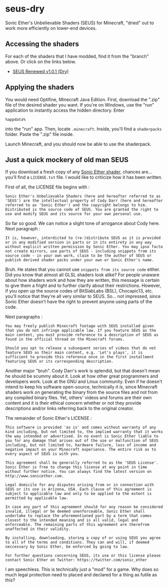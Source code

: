 # seus-dry
Sonic Ether's Unbelievable Shaders (SEUS) for Minecraft, "dried" out to work more efficiently on lower-end devices.

## Accessing the shaders
For each of the shaders that I have modded, find it from the "branch" above.
Or click on the links below.

- [SEUS Renewed v1.0.1 (Dry)](https://github.com/muxwan/seus-dry/tree/seus-renewed-v1.0.1)

## Applying the shaders
You would need Optifine, Minecraft Java Edition.
First, download the ".zip" file of the desired shader you want.
If you're on Windows, use the "run" application to instantly access the hidden directory.
Enter
```
%appdata%
```
into the "run" app. Then, locate `.minecraft`. Inside, you'll find a `shaderpacks` folder. Paste the ".zip" file inside.

Launch Minecraft, and you should now be able to use the shaderpack.


## Just a quick mockery of old man SEUS
If you download a fresh copy of any [Sonic Ether shader](https://www.sonicether.com/seus/), chances are... you'll find a `LICENSE.txt` file. I would like to criticize how it has been written.

First of all, the LICENSE file begins with :
```
Sonic Ether's Unbelievable Shaders (here and hereafter referred to as 'SEUS') are the intellectual property of Cody Darr (here and hereafter referred to as 'Sonic Ether') and the copyright belongs to him.
Distributed is the source code of SEUS. You are granted the right to use and modify SEUS and its source for your own personal use.
```
So far so good. We can notice a slight tone of arrogance about Cody here. Next paragraph :
```
It is, however, interdicted to (re-)distribute SEUS as it is provided or in any modified version in parts or in its entirety in any way without explicit written permission by Sonic Ether. You may ipso facto not create mirrors, use parts of SEUS - including snippets from its source code - in your own work, claim to be the author of SEUS or publish derived shader packs under your own or Sonic Ether's name.
```
Bruh. He states that you cannot use `snippets from its source code` either. Did you know that almost all GLSL shaders look alike? For people unaware about how shaders work and how they are written, this message is certain to give them a fright and to further clarify about their restrictions. However, if you open up the source codes of BitSlabLabs (BSL), Chocapic13, etc. you'll notice that they're all very similar to SEUS. So... not impressed, since Sonic Ether doesn't have the right to prevent anyone using parts of the code.

Next paragraphs :
```
You may freely publish Minecraft footage with SEUS installed given that you do not infringe applicable law. If you feature SEUS as the main content, you must provide reference to a description of SEUS as found in the official thread on the Minecraft forums.

Should you opt to release a subsequent series of videos that do not feature SEUS as their main content, e.g. 'Let's plays', it is sufficient to provide this reference once in the first installment featuring SEUS or its corresponding description.
```
Another major "bruh". Cody Darr's work is splendid, but that doesn't mean he should be scummy about it. Look at how other great programmers and developers work. Look at the GNU and Linux community. Even if he doesn't intend to keep his software open-source, technically *it is*, since Minecraft shaders work on generating the binary from the source files and not from any compiled binary files.
Yet, others' videos and forums are their own content and it is their ethical concern whether or not they provide descriptions and/or links referring back to the original creator.

The remainder of Sonic Ether's LICENSE :
```
This software is provided 'as is' and comes without warranty of any kind including, but not limited to, the implied warranty that it works the way intended or advertised. In no event is Sonic Ether liable to you for any damage that arises out of the use or malfunction of SEUS including, but not limited to, hardware failure, loss of income and negative impact on your Minecraft experience. The entire risk as to every aspect of SEUS is with you.

This agreement shall be generally referred to as the 'SEUS License'. Sonic Ether is free to change this license at any point in time without further notice. You can always find the latest version on http://www.sonicether.com.

Legal domicile for any disputes arising from or in connection with SEUS or its use is Arizona, USA. Each clause of this agreement is subject to applicable law and only to be applied to the extent is permitted by applicable law.

In case any part of this agreement should for any reason be considered invalid, illegal or be deemed unenforceable, Sonic Ether shall undertake to replace the aforementioned part by a term that comes closest to the intended meaning and is all valid, legal and enforceable. The remaining parts of this agreement are therefrom unaffected in their validity.

By installing, downloading, storing a copy of or using SEUS you agree to all of the terms and conditions. They can and will, if deemed neccessary by Sonic Ether, be enforced by going to law.

For further questions concerning SEUS, its use or this license please contact Sonic Ether on Twitter: https://twitter.com/sonic_ether
```
I am speechless. This is technically just a "mod" for a game. Why does so much legal protection need to placed and declared for a thing as futile as this?
